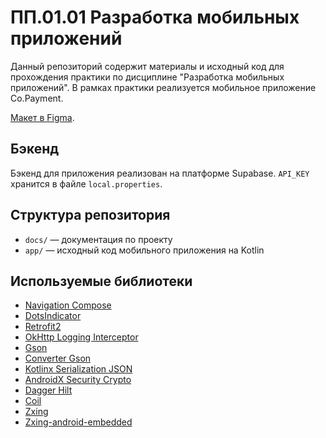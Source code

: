 # ПП.01.01 Разработка мобильных приложений

Данный репозиторий содержит материалы и исходный код для прохождения практики по дисциплине "Разработка мобильных приложений". В рамках практики реализуется мобильное приложение Co.Payment.

[Макет в Figma](https://www.figma.com/design/D5nt9GJJVcvPWPrXEtvV9G/ПП.01.01?node-id=0-1&p=f&t=roT7U54mSHhrYn43-0).

## Бэкенд

Бэкенд для приложения реализован на платформе Supabase. `API_KEY` хранится в файле `local.properties`.

## Структура репозитория

- `docs/` — документация по проекту
- `app/` — исходный код мобильного приложения на Kotlin

## Используемые библиотеки

- [Navigation Compose](https://developer.android.com/develop/ui/compose/navigation)
- [DotsIndicator](https://github.com/tommybuonomo/dotsindicator)
- [Retrofit2](https://github.com/square/retrofit)
- [OkHttp Logging Interceptor](https://github.com/square/okhttp/tree/master/okhttp-logging-interceptor)
- [Gson](https://github.com/google/gson)
- [Converter Gson](https://github.com/square/retrofit/tree/trunk/retrofit-converters/gson)
- [Kotlinx Serialization JSON](github.com/Kotlin/kotlinx.serialization)
- [AndroidX Security Crypto](https://developer.android.com/jetpack/androidx/releases/security)
- [Dagger Hilt](https://dagger.dev/hilt)
- [Coil](https://github.com/coil-kt/coil)
- [Zxing](https://github.com/zxing/zxing)
- [Zxing-android-embedded](https://github.com/journeyapps/zxing-android-embedded)